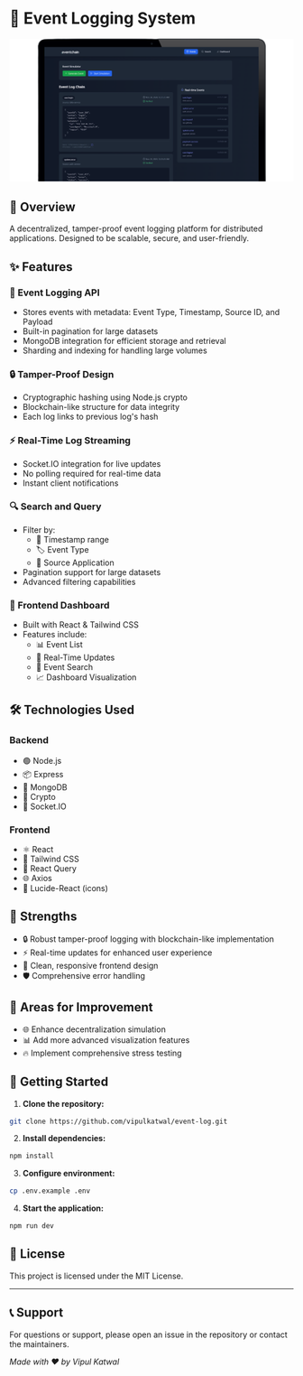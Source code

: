 # 📝 Event Logging System

![preview](/screenShot.png)

## 🌟 Overview
A decentralized, tamper-proof event logging platform for distributed applications. Designed to be scalable, secure, and user-friendly.

## ✨ Features

### 🔌 Event Logging API
- Stores events with metadata: Event Type, Timestamp, Source ID, and Payload
- Built-in pagination for large datasets
- MongoDB integration for efficient storage and retrieval
- Sharding and indexing for handling large volumes

### 🔒 Tamper-Proof Design
- Cryptographic hashing using Node.js crypto
- Blockchain-like structure for data integrity
- Each log links to previous log's hash

### ⚡ Real-Time Log Streaming
- Socket.IO integration for live updates
- No polling required for real-time data
- Instant client notifications

### 🔍 Search and Query
- Filter by:
  - 📅 Timestamp range
  - 🏷️ Event Type
  - 🎯 Source Application
- Pagination support for large datasets
- Advanced filtering capabilities

### 🎨 Frontend Dashboard
- Built with React & Tailwind CSS
- Features include:
  - 📊 Event List
  - 🔄 Real-Time Updates
  - 🔎 Event Search
  - 📈 Dashboard Visualization

## 🛠️ Technologies Used

### Backend
- 🟢 Node.js
- 📦 Express
- 🍃 MongoDB
- 🔐 Crypto
- 🔌 Socket.IO

### Frontend
- ⚛️ React
- 🎨 Tailwind CSS
- 🔄 React Query
- 🌐 Axios
- 🎯 Lucide-React (icons)


## 💪 Strengths
- 🔒 Robust tamper-proof logging with blockchain-like implementation
- ⚡ Real-time updates for enhanced user experience
- 🎨 Clean, responsive frontend design
- 🛡️ Comprehensive error handling

## 🔄 Areas for Improvement
- 🌐 Enhance decentralization simulation
- 📊 Add more advanced visualization features
- 🔥 Implement comprehensive stress testing

## 🚀 Getting Started

1. **Clone the repository:**
```bash
git clone https://github.com/vipulkatwal/event-log.git
```

2. **Install dependencies:**
```bash
npm install
```

3. **Configure environment:**
```bash
cp .env.example .env
```

4. **Start the application:**
```bash
npm run dev
```

## 📝 License
This project is licensed under the MIT License.

---

## 📞 Support
For questions or support, please open an issue in the repository or contact the maintainers.

_Made with ❤️ by Vipul Katwal_